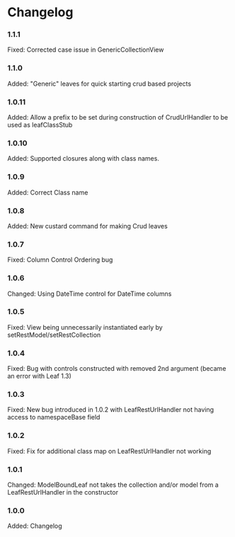 # Changelog

### 1.1.1

Fixed: Corrected case issue in GenericCollectionView

### 1.1.0

Added: "Generic" leaves for quick starting crud based projects

### 1.0.11

Added: Allow a prefix to be set during construction of CrudUrlHandler to be used as leafClassStub 


### 1.0.10

Added: Supported closures along with class names.

### 1.0.9

Added: Correct Class name

### 1.0.8

Added:	    New custard command for making Crud leaves

### 1.0.7

Fixed:      Column Control Ordering bug

### 1.0.6

Changed:    Using DateTime control for DateTime columns

### 1.0.5

Fixed:		View being unnecessarily instantiated early by setRestModel/setRestCollection

### 1.0.4

Fixed:		Bug with controls constructed with removed 2nd argument (became an error with Leaf 1.3)

### 1.0.3

Fixed:		New bug introduced in 1.0.2 with LeafRestUrlHandler not having access to namespaceBase field

### 1.0.2

Fixed:		Fix for additional class map on LeafRestUrlHandler not working

### 1.0.1

Changed:	ModelBoundLeaf not takes the collection and/or model from a LeafRestUrlHandler in the constructor

### 1.0.0

Added:      Changelog
